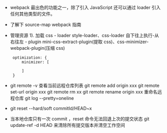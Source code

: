 - webpack 最出色的功能之一，除了引入 JavaScript 还可以通过 loader 引入任何其他类型的文件。

- 了解下 source-map
  webpack 指南
- 管理资源
  1). 加载 css - loader style-loader、css-loader 自下往上执行-从右往左 - plugin mini-css-extract-plugin(提取 css)、css-minimizer-webpack-plugin(压缩 css)

       optimization: {
           minimizer: [

           ]
       }

- git remote -v 查看当前远程仓库列表
  git remote add origin xxx
  git remote set-url origin xxx
  git remote rm xx
  git remote rename origin xxx 重命名远程仓库
  git log --pretty=oneline

- git reset --hard/soft commitId/HEAD~x

- 当本地仓库只有一次 commit ，reset 命令无法回退上次的提交状态
  git update-ref -d HEAD 来清除所有提交版本并清空工作空间

<!-- https://segmentfault.com/a/1190000023734704 -->
